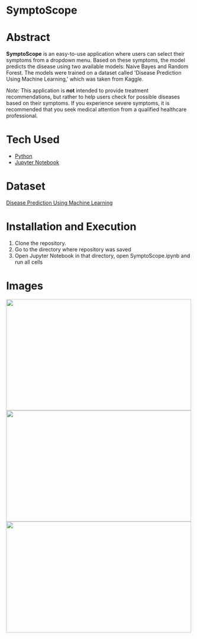 # SymptoScope


# Abstract

<p>
  <b>SymptoScope</b> is an easy-to-use application where users can select their symptoms from a dropdown menu. Based on these symptoms, the model predicts the disease using two available models: Naive Bayes and Random Forest. The models were trained on a dataset called 'Disease Prediction Using Machine Learning,' which was taken from Kaggle.

  <i>Note:</i> This application is <b>not</b> intended to provide treatment recommendations, but rather to help users check for possible diseases based on their symptoms. If you experience severe symptoms, it is recommended that you seek medical attention from a qualified healthcare professional.

</p>

# Tech Used 
<ul>
    <li><a href="https://www.python.org/">Python</a></li>
    <li><a href="https://jupyter.org/">Jupyter Notebook</a></li>  
</ul>

# Dataset
<p> <a href="https://www.kaggle.com/datasets/kaushil268/disease-prediction-using-machine-learning">Disease Prediction Using Machine Learning </a> </p>

# Installation and Execution
<ol>
    <li>Clone the repository. </li>
    <li>Go to the directory where repository was saved</a> </li>
    <li> Open Jupyter Notebook in that directory, open SymptoScope.ipynb and run all cells </li>
</ol>

# Images

<img src="https://user-images.githubusercontent.com/88852880/225869701-93438d20-4f96-4c72-aec9-108259690299.png" height="300" width="500">
<img src="https://user-images.githubusercontent.com/88852880/225869711-2e029c86-40d2-4d51-a65a-10e6001d2a44.png" height="300" width="500">
<img src="https://user-images.githubusercontent.com/88852880/225869454-96d0fcd4-bd77-425c-8b74-08256c1e2793.png" height="300" width="500">


  
